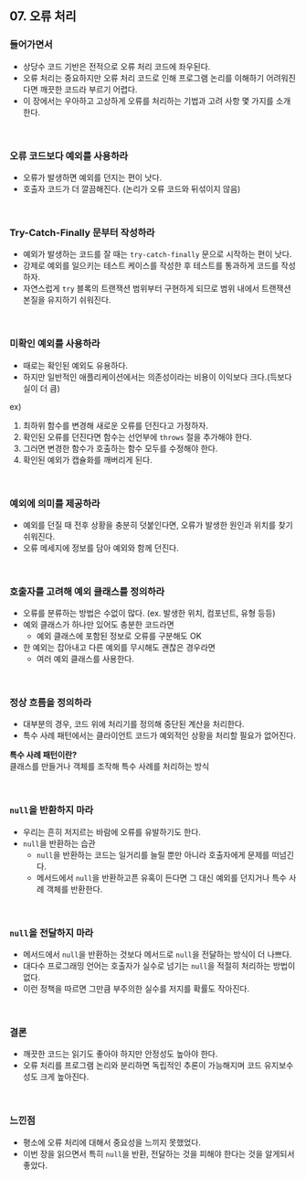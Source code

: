 ## 07. 오류 처리

### 들어가면서

- 상당수 코드 기반은 전적으로 오류 처리 코드에 좌우된다.
- 오류 처리는 중요하지만 오류 처리 코드로 인해 프로그램 논리를 이해하기 어려워진다면 깨끗한 코드라 부르기 어렵다.
- 이 장에서는 우아하고 고상하게 오류를 처리하는 기법과 고려 사항 몇 가지를 소개한다.

<br>

### 오류 코드보다 예외를 사용하라

- 오류가 발생하면 예외를 던지는 편이 낫다.
- 호출자 코드가 더 깔끔해진다. (논리가 오류 코드와 뒤섞이지 않음)

<br>

### Try-Catch-Finally 문부터 작성하라

- 예외가 발생하는 코드를 잘 때는 `try-catch-finally` 문으로 시작하는 편이 낫다.
- 강제로 예외를 일으키는 테스트 케이스를 작성한 후 테스트를 통과하게 코드를 작성하자.
- 자연스럽게 `try` 블록의 트랜잭션 범위부터 구현하게 되므로 범위 내에서 트랜잭션 본질을 유지하기 쉬워진다.

<br>

### 미확인 예외를 사용하라

- 때로는 확인된 예외도 유용하다.
- 하지만 일반적인 애플리케이션에서는 의존성이라는 비용이 이익보다 크다.(득보다 실이 더 큼)

ex)

1. 최하위 함수를 변경해 새로운 오류를 던진다고 가정하자.
2. 확인된 오류를 던진다면 함수는 선언부에 `throws` 절을 추가해야 한다.
3. 그러면 변경한 함수가 호출하는 함수 모두를 수정해야 한다.
4. 확인된 예외가 캡슐화를 깨버리게 된다.

<br>

### 예외에 의미를 제공하라

- 예외를 던질 때 전후 상황을 충분히 덧붙인다면, 오류가 발생한 원인과 위치를 찾기 쉬워진다.
- 오류 메세지에 정보를 담아 예외와 함께 던진다.

<br>

### 호출자를 고려해 예외 클래스를 정의하라

- 오류를 분류하는 방법은 수없이 많다. (ex. 발생한 위치, 컴포넌트, 유형 등등)
- 예외 클래스가 하나만 있어도 충분한 코드라면
  - 예외 클래스에 포함된 정보로 오류를 구분해도 OK
- 한 예외는 잡아내고 다른 예외를 무시해도 괜찮은 경우라면
  - 여러 예외 클래스를 사용한다.

<br>

### 정상 흐름을 정의하라

- 대부분의 경우, 코드 위에 처리기를 정의해 중단된 계산을 처리한다.
- 특수 사례 패턴에서는 클라이언트 코드가 예외적인 상황을 처리할 필요가 없어진다.

**특수 사례 패턴이란?**  
클래스를 만들거나 객체를 조작해 특수 사례를 처리하는 방식

<br>

### `null`을 반환하지 마라

- 우리는 흔히 저지르는 바람에 오류를 유발하기도 한다.
- `null`을 반환하는 습관
  - `null`을 반환하는 코드는 일거리를 늘릴 뿐만 아니라 호출자에게 문제를 떠넘긴다.
  - 메서드에서 `null`을 반환하고픈 유혹이 든다면 그 대신 예외를 던지거나 특수 사례 객체를 반환한다.

<br>

### `null`을 전달하지 마라

- 메서드에서 `null`을 반환하는 것보다 메서드로 `null`을 전달하는 방식이 더 나쁘다.
- 대다수 프로그래밍 언어는 호출자가 실수로 넘기는 `null`을 적절히 처리하는 방법이 없다.
- 이런 정책을 따르면 그만큼 부주의한 실수를 저지를 확률도 작아진다.

<br>

### 결론

- 깨끗한 코드는 읽기도 좋아야 하지만 안정성도 높아야 한다.
- 오류 처리를 프로그램 논리와 분리하면 독립적인 추론이 가능해지며 코드 유지보수성도 크게 높아진다.

<br>

### 느낀점

- 평소에 오류 처리에 대해서 중요성을 느끼지 못했었다.
- 이번 장을 읽으면서 특히 `null`을 반환, 전달하는 것을 피해야 한다는 것을 알게되서 좋았다.
